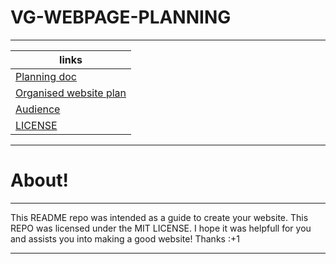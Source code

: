 # VG-WEBPAGE-PLANNING
---
| links |
|---|
| [Planning doc](PLAN.md) |
| [Organised website plan](ORGANISED_PLAN.md) |
| [Audience](AUDIENCE.md) |
| [LICENSE](LICENSE) |
___
# About!
___
This README repo was intended as a guide to create your website.
This REPO was licensed under the MIT LICENSE.
I hope it was helpfull for you and assists you into making a good website!
Thanks :+1
___
